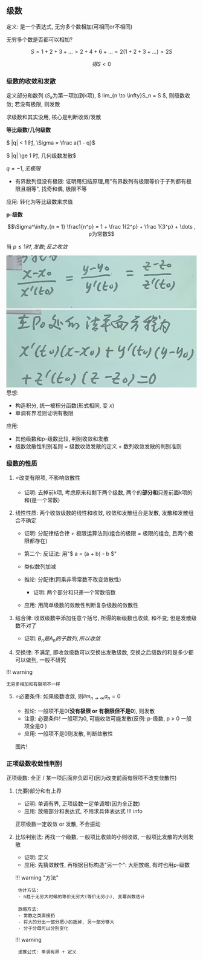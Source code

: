 ## 级数

定义: 是一个表达式, 无穷多个数相加(可相同or不相同)

无穷多个数是否都可以相加? 

$$ S = 1 + 2 + 3 + \dots > 2 + 4 + 6 + \dots = 2(1 + 2 + 3 + \dots) = 2S$$

$$ 得 S < 0$$

### 级数的收敛和发散

定义部分和数列 ($S_k$为第一项加到k项), $ lim_{n \to \infty}S_n = S $, 则级数收敛; 若没有极限, 则发散

求级数和其实没用, 核心是判断收敛/发散

**等比级数/几何级数**

$ |q| < 1 时, \Sigma = \frac a{1 - q}$

$ |q| \ge 1 时, 几何级数发散$

$q = -1, 无极限$

- 有界数列但没有极限: 证明用归结原理,用"有界数列有极限等价于子列都有极限且相等", 找奇和偶, 极限不等

应用: 转化为等比级数来求值

**p-级数**

$$\Sigma^\infty_{n = 1} \frac1{n^p} = 1 + \frac 1{2^p} + \frac 1{3^p} + \dots , p为常数$$

当 $p \le 1 时, 发散; 反之收敛$

![alt text](image.png)
![alt text](image-1.png)
思想: 

- 构造积分, 统一被积分函数(形式相同, 变 $x$)
- 单调有界准则证明有极限

应用:

- 其他级数和p-级数比较, 判别收敛和发散
- 级数敛散性判别准则 = 级数收敛发散的定义 + 数列收敛发散的判别准则

### 级数的性质

1. :star:改变有限项, 不影响敛散性

    - 证明: 去掉前k项, 考虑原来和剩下两个级数, 两个的**部分和**只差前面k项的和(是一个常数)

2. 线性性质: 两个收敛级数的线性和收敛, 收敛和发散组合是发散, 发散和发散组合不确定

    - 证明: 分配律结合律 + 极限运算法则(组合的极限 = 极限的组合, 且两个极限都存在)
    - 第二个: 反证法: 用"$ a = (a + b) - b $"
    - 类似数列加减

    - 推论: 分配律(同乘非零常数不改变敛散性)
        - 证明: 两个部分和只差一个常数倍数

    - 应用: 用简单级数的敛散性判断复杂级数的敛散性

3. 结合律: 收敛级数中添加任意个括号, 所得的新级数也收敛, 和不变; 但是发散级数不对了

    - 证明: $B_n 是 A_n的子数列, 所以收敛$

4. 交换律: 不满足, 即收敛级数可以交换出发散级数, 交换之后级数的和是多少都可以做到, 一般不研究

!!! warning 

    无穷多相加和有限项不一样

5. :star:必要条件: 如果级数收敛, 则$lim_{n \to \infty}a_n = 0$ 

    - 推论: 一般项不是0(**没有极限 or 有极限但不是0**), 则发散
    - 注意: 必要条件! 一般项为0, 可能收敛可能发散(反例: p-级数, p > 0 一般项全是0 )
    - 应用: 一般项不是0则发散, 判断敛散性
    

    图片!

### 正项级数收敛性判别

正项级数: 全正 / 某一项后面非负即可(因为改变前面有限项不改变敛散性)


1. (充要)部分和有上界

    - 证明: 单调有界, 正项级数一定单调增(因为全正数)
    - 应用: 放缩部分和表达式, 不用求具体表达式
!!! info 

    正项级数一定收敛 or 发散, 不会振动

2. 比较判别法: 再找一个级数, 一般项比收敛的小则收敛, 一般项比发散的大则发散

    - 证明: 定义
    - 应用: 先猜敛散性, 再根据目标构造"另一个": 大胆放缩, 有时也用p-级数

    !!! warning "方法"

        估计方法:
        - n趋于无穷大时候的等价无穷大(等价无穷小), 变幂函数估计

        放缩方法: 
        - 常数之类直接扔
        - 将大的分出一部分把小的抵掉, 另一部分够大
        - 分子分母可以分别变化

    !!! warning 

        递推公式: 单调有界 + 定义